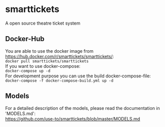 # smarttickets
A open source theatre ticket system

## Docker-Hub
You are able to use the docker image from https://hub.docker.com/r/smarttickets/smarttickets/:   
`docker pull smarttickets/smarttickets`  
If you want to use docker-compose:   
`docker-compose up -d`  
For development purpose you can use the build docker-compose-file:
`docker-compose -f docker-compose-build.yml up -d`

## Models
For a detailed description of the models, please read the documentation in 'MODELS.md':  
https://github.com/use-to/smarttickets/blob/master/MODELS.md
